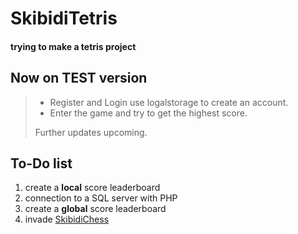 
# SkibidiTetris

#### trying to make a tetris project

## Now on **TEST** version
>
> - Register and Login use logalstorage to create an account.
> - Enter the game and try to get the highest score.
>
>  Further updates upcoming.

## To-Do list

1. create a **local** score leaderboard
2. connection to a SQL server with PHP
3. create a **global** score leaderboard
4. invade [SkibidiChess](https://github.com/bacchettino12345/SkibidiChess)
